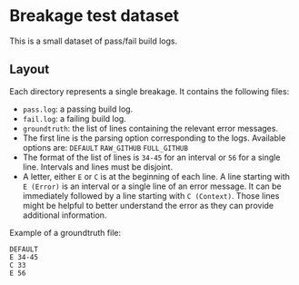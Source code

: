 # Breakage test dataset

This is a small dataset of pass/fail build logs.

## Layout

Each directory represents a single breakage. It contains the following files:
- `pass.log`: a passing build log.
- `fail.log`: a failing build log.
- `groundtruth`: the list of lines containing the relevant error messages. 
- The first line is the parsing option corresponding to the logs. Available options are:
`DEFAULT`
`RAW_GITHUB`
`FULL_GITHUB`
- The format of the list of lines is `34-45` for an interval or `56` for a single line. Intervals and lines must be disjoint. 
- A letter, either `E` or `C` is at the beginning of each line. A line starting with `E (Error)` is an interval or a single line of an error message. It can be immediately followed by a line starting with `C (Context)`. Those lines might be helpful to better understand the error as they can provide additional information.

Example of a groundtruth file:

```
DEFAULT
E 34-45
C 33
E 56
```